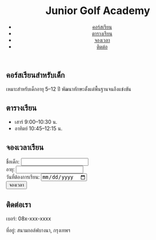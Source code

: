 <!DOCTYPE html>
<html lang="th">
<head>
  <meta charset="UTF-8">
  <meta name="viewport" content="width=device-width, initial-scale=1.0">
  <title>กอล์ฟสำหรับเด็ก</title>
  <link rel="stylesheet" href="style.css">
</head>
<body>
  <header>
    <h1>Junior Golf Academy</h1>
    <nav>
      <ul>
        <li><a href="#courses">คอร์สเรียน</a></li>
        <li><a href="#schedule">ตารางเรียน</a></li>
        <li><a href="#booking">จองเวลา</a></li>
        <li><a href="#contact">ติดต่อ</a></li>
      </ul>
    </nav>
  </header>

  <section id="courses">
    <h2>คอร์สเรียนสำหรับเด็ก</h2>
    <p>เหมาะสำหรับเด็กอายุ 5–12 ปี พัฒนาทักษะตั้งแต่พื้นฐานจนถึงแข่งขัน</p>
  </section>

  <section id="schedule">
    <h2>ตารางเรียน</h2>
    <ul>
      <li>เสาร์ 9:00–10:30 น.</li>
      <li>อาทิตย์ 10:45–12:15 น.</li>
    </ul>
  </section>

  <section id="booking">
    <h2>จองเวลาเรียน</h2>
    <form action="#" method="post">
      <label>ชื่อเด็ก: <input type="text" name="child_name" required></label><br>
      <label>อายุ: <input type="number" name="age" required></label><br>
      <label>วันที่ต้องการเรียน: <input type="date" name="date" required></label><br>
      <button type="submit">จองเวลา</button>
    </form>
  </section>

  <section id="contact">
    <h2>ติดต่อเรา</h2>
    <p>เบอร์: 08x-xxx-xxxx</p>
    <p>ที่อยู่: สนามกอล์ฟบางนา, กรุงเทพฯ</p>
  </section>
